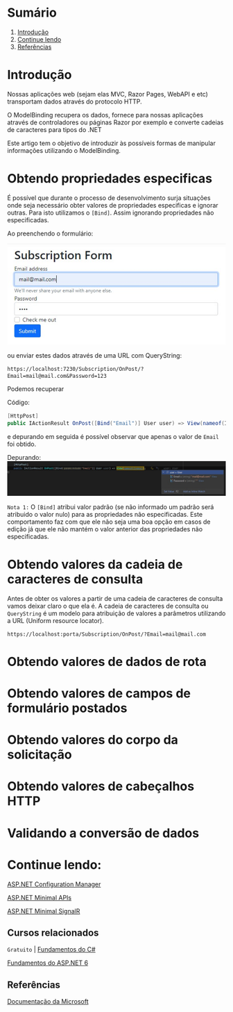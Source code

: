 # Sumário
 
 1. [Introdução](#introducao)
 2. [Continue lendo](#continue-lendo)
 3. [Referências](#ref)


<div id='introducao'></div> 

# Introdução

Nossas aplicações web (sejam elas MVC, Razor Pages, WebAPI e etc) transportam dados através do protocolo HTTP.

O ModelBinding recupera os dados, fornece para nossas aplicações através de controladores ou páginas Razor por exemplo e converte cadeias de caracteres para tipos do .NET

Este artigo tem o objetivo de introduzir às possíveis formas de manipular informações utilizando o ModelBinding.

# Obtendo propriedades especificas

É possível que durante o processo de desenvolvimento surja situações onde seja necessário obter valores de propriedades especificas e ignorar outras. Para isto utilizamos o `[Bind]`. Assim ignorando propriedades não especificadas.

Ao preenchendo o formulário:

![subscription-form-with-values](images/subscription-form-with-values.jpg)

 ou enviar estes dados através de uma URL com QueryString:

```
https://localhost:7230/Subscription/OnPost/?Email=mail@mail.com&Password=123
```

Podemos recuperar 

Código:
```csharp
[HttpPost]
public IActionResult OnPost([Bind("Email")] User user) => View(nameof(Index));
```

 e depurando em seguida é possível observar que apenas o valor de `Email` foi obtido.

Depurando:
![bind-email-with-empty-password](images/bind-email-with-empty-password.jpg)

`Nota 1:` O `[Bind]` atribui valor padrão (se não informado um padrão será atribuido o valor nulo) para as propriedades não especificadas. Este comportamento faz com que ele não seja uma boa opção em casos de edição já que ele não mantém o valor anterior das propriedades não especificadas.


<!-- ![subscription-form](images/subscription-form.jpg) -->

# Obtendo valores da cadeia de caracteres de consulta

Antes de obter os valores a partir de uma cadeia de caracteres de consulta vamos deixar claro o que ela é. A cadeia de caracteres de consulta ou `QueryString` é um modelo para atribuição de valores a parâmetros utilizando a URL (Uniform resource locator).

```link
https://localhost:porta/Subscription/OnPost/?Email=mail@mail.com
```

# Obtendo valores de dados de rota

# Obtendo valores de campos de formulário postados

# Obtendo valores do corpo da solicitação

# Obtendo valores de cabeçalhos HTTP

# Validando a conversão de dados

# Continue lendo:

[ASP.NET Configuration Manager](https://balta.io/blog/aspnet-configuration-manager)

[ASP.NET Minimal APIs](https://balta.io/blog/aspnet-minimal-apis)

[ASP.NET Minimal SignalR](https://balta.io/blog/aspnet-minimal-signalr)

## Cursos relacionados

`Gratuito` | [Fundamentos do C#](https://balta.io/cursos/fundamentos-csharp)

[Fundamentos do ASP.NET 6](https://balta.io/cursos/fundamentos-aspnet)

<div id='ref'></div> 

## Referências
[Documentação da Microsoft](https://docs.microsoft.com/en-us/aspnet/core/mvc/models/model-binding?view=aspnetcore-6.0)